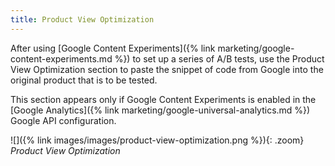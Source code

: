 ```yaml
---
title: Product View Optimization
---
```


After using [Google Content Experiments]({% link marketing/google-content-experiments.md %}) to set up a series of A/B tests, use the Product View Optimization section to paste the snippet of code from Google into the original product that is to be tested.

This section appears only if Google Content Experiments is enabled in the [Google Analytics]({% link marketing/google-universal-analytics.md %}) Google API configuration.

![]({% link images/images/product-view-optimization.png %}){: .zoom}
*Product View Optimization*

